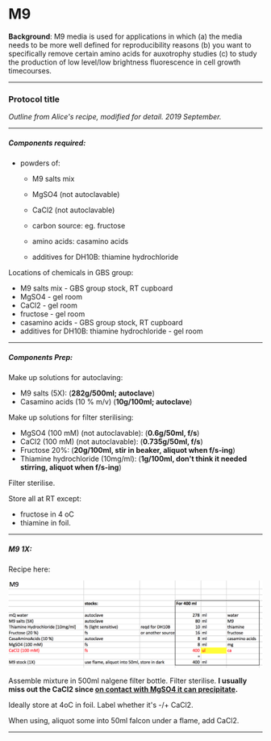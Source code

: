 # M9

**Background**: M9 media is used for applications in which (a) the media needs to be more well defined for reproducibility reasons (b) you want to specifically remove certain amino acids for auxotrophy studies (c) to study the production of low level/low brightness fluorescence in cell growth timecourses.

---

### Protocol title
_Outline from Alice's recipe, modified for detail._
_2019 September._

---

##### Components required:

* powders of:
  * M9 salts mix
  * MgSO4 (not autoclavable)
  * CaCl2 (not autoclavable)
  
  * carbon source: eg. fructose
  * amino acids: casamino acids
  * additives for DH10B: thiamine hydrochloride

Locations of chemicals in GBS group:

* M9 salts mix - GBS group stock, RT cupboard
* MgSO4 - gel room
* CaCl2 - gel room  
* fructose - gel room
* casamino acids - GBS group stock, RT cupboard
* additives for DH10B: thiamine hydrochloride - gel room

---

##### Components Prep:

Make up solutions for autoclaving:

* M9 salts (5X): (__282g/500ml; autoclave__)
* Casamino acids (10 % m/v) (__10g/100ml; autoclave__)

Make up solutions for filter sterilising:

* MgSO4 (100 mM) (not autoclavable): (__0.6g/50ml, f/s__)
* CaCl2 (100 mM) (not autoclavable): (__0.735g/50ml, f/s__)
* Fructose 20%: (__20g/100ml, stir in beaker, aliquot when f/s-ing__)
* Thiamine hydrochloride (10mg/ml): (__1g/100ml, don't think it needed stirring, aliquot when f/s-ing__)

Filter sterilise.

Store all at RT except:

* fructose in 4 oC
* thiamine in foil.

---

##### M9 1X:

Recipe here:

![Plate Prep Image](./images/M9_1X.png)

Assemble mixture in 500ml nalgene filter bottle. Filter sterilise.
__I usually miss out the CaCl2 since [on contact with MgSO4 it can precipitate](https://www.researchgate.net/post/Crystals_precipitating_out_of_M9_medium).__

Ideally store at 4oC in foil. Label whether it's -/+ CaCl2.

When using, aliquot some into 50ml falcon under a flame, add CaCl2.

---
